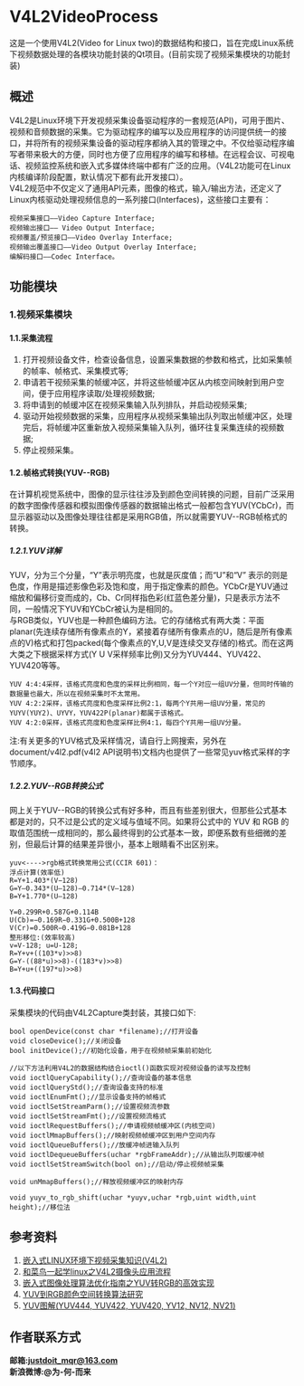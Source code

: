 # V4L2VideoProcess
这是一个使用V4L2(Video for Linux two)的数据结构和接口，旨在完成Linux系统下视频数据处理的各模块功能封装的Qt项目。(目前实现了视频采集模块的功能封装)

## 概述
V4L2是Linux环境下开发视频采集设备驱动程序的一套规范(API)，可用于图片、视频和音频数据的采集。它为驱动程序的编写以及应用程序的访问提供统一的接口，并将所有的视频采集设备的驱动程序都纳入其的管理之中。不仅给驱动程序编写者带来极大的方便，同时也方便了应用程序的编写和移植。在远程会议、可视电话、视频监控系统和嵌入式多媒体终端中都有广泛的应用。（V4L2功能可在Linux内核编译阶段配置，默认情况下都有此开发接口）。  
V4L2规范中不仅定义了通用API元素，图像的格式，输入/输出方法，还定义了Linux内核驱动处理视频信息的一系列接口(Interfaces)，这些接口主要有：  
```
视频采集接口——Video Capture Interface;
视频输出接口—— Video Output Interface;
视频覆盖/预览接口——Video Overlay Interface;
视频输出覆盖接口——Video Output Overlay Interface;
编解码接口——Codec Interface。
```
## 功能模块
### 1.视频采集模块
#### 1.1.采集流程
1. 打开视频设备文件，检查设备信息，设置采集数据的参数和格式，比如采集帧的帧率、帧格式、采集模式等;
2. 申请若干视频采集的帧缓冲区，并将这些帧缓冲区从内核空间映射到用户空间，便于应用程序读取/处理视频数据;
3. 将申请到的帧缓冲区在视频采集输入队列排队，并启动视频采集;
4. 驱动开始视频数据的采集，应用程序从视频采集输出队列取出帧缓冲区，处理完后，将帧缓冲区重新放入视频采集输入队列，循环往复采集连续的视频数据;
5. 停止视频采集。

#### 1.2.帧格式转换(YUV--RGB)
在计算机视觉系统中，图像的显示往往涉及到颜色空间转换的问题，目前广泛采用的数字图像传感器和模拟图像传感器的数据输出格式一般都包含YUV(YCbCr)，而显示器驱动以及图像处理往往都是采用RGB值，所以就需要YUV--RGB帧格式的转换。  
##### 1.2.1.YUV详解
YUV，分为三个分量，“Y”表示明亮度，也就是灰度值；而“U”和“V” 表示的则是色度，作用是描述影像色彩及饱和度，用于指定像素的颜色。YCbCr是YUV通过缩放和偏移衍变而成的，Cb、Cr同样指色彩(红蓝色差分量)，只是表示方法不同，一般情况下YUV和YCbCr被认为是相同的。  
与RGB类似，YUV也是一种颜色编码方法。它的存储格式有两大类：平面planar(先连续存储所有像素点的Y，紧接着存储所有像素点的U，随后是所有像素点的V)格式和打包packed(每个像素点的Y,U,V是连续交叉存储的)格式。而在这两大类之下根据采样方式(Y U V采样频率比例)又分为YUV444、YUV422、YUV420等等。  
```
YUV 4:4:4采样，该格式亮度和色度的采样比例相同，每一个Y对应一组UV分量，但同时传输的数据量也最大，所以在视频采集时不太常用。
YUV 4:2:2采样，该格式亮度和色度采样比例2:1，每两个Y共用一组UV分量，常见的YUYV(YUY2)、UYVY，YUV422P(planar)都属于该格式。
YUV 4:2:0采样，该格式亮度和色度采样比例4:1，每四个Y共用一组UV分量。
```
注:有关更多的YUV格式及采样情况，请自行上网搜索，另外在document/v4l2.pdf(v4l2 API说明书)文档内也提供了一些常见yuv格式采样的字节顺序。
##### 1.2.2.YUV--RGB转换公式
网上关于YUV--RGB的转换公式有好多种，而且有些差别很大，但那些公式基本都是对的，只不过是公式的定义域与值域不同。如果将公式中的 YUV 和 RGB 的取值范围统一成相同的，那么最终得到的公式基本一致，即便系数有些细微的差别，但最后计算的结果差异很小，基本上眼睛看不出区别来。
```
yuv<---->rgb格式转换常用公式(CCIR 601)：
浮点计算(效率低) 
R=Y+1.403*(V−128)
G=Y–0.343*(U–128)–0.714*(V–128)
B=Y+1.770*(U–128)

Y=0.299R+0.587G+0.114B
U(Cb)=−0.169R−0.331G+0.500B+128
V(Cr)=0.500R−0.419G−0.081B+128
整形移位:(效率较高)
v=V-128; u=U-128;
R=Y+v+((103*v)>>8)
G=Y-((88*u)>>8)-((183*v)>>8)
B=Y+u+((197*u)>>8)
```
#### 1.3.代码接口
采集模块的代码由V4L2Capture类封装，其接口如下:
```
bool openDevice(const char *filename);//打开设备
void closeDevice();//关闭设备
bool initDevice();//初始化设备，用于在视频帧采集前初始化

//以下方法利用V4L2的数据结构结合ioctl()函数实现对视频设备的读写及控制
void ioctlQueryCapability();//查询设备的基本信息
void ioctlQueryStd();//查询设备支持的标准
void ioctlEnumFmt();//显示设备支持的帧格式
void ioctlSetStreamParm();//设置视频流参数
void ioctlSetStreamFmt();//设置视频流格式
void ioctlRequestBuffers();//申请视频帧缓冲区(内核空间)
void ioctlMmapBuffers();//映射视频帧缓冲区到用户空间内存
void ioctlQueueBuffers();//放缓冲帧进输入队列
void ioctlDequeueBuffers(uchar *rgbFrameAddr);//从输出队列取缓冲帧
void ioctlSetStreamSwitch(bool on);//启动/停止视频帧采集

void unMmapBuffers();//释放视频缓冲区的映射内存

void yuyv_to_rgb_shift(uchar *yuyv,uchar *rgb,uint width,uint height);//移位法
```

## 参考资料
1. [嵌入式LINUX环境下视频采集知识(V4L2)](http://blog.chinaunix.net/uid-11765716-id-2855735.html)  
2. [和菜鸟一起学linux之V4L2摄像头应用流程](https://blog.csdn.net/eastmoon502136/article/details/8190262)  
3. [嵌入式图像处理算法优化指南之YUV转RGB的高效实现](http://blog.sina.com.cn/s/blog_1368ebb6d0102vujd.html)  
4. [YUV到RGB颜色空间转换算法研究](https://wenku.baidu.com/view/f57562ec04a1b0717fd5ddae.html)  
5. [YUV图解(YUV444, YUV422, YUV420, YV12, NV12, NV21)](https://blog.csdn.net/xjhhjx/article/details/80291465)  

## 作者联系方式
**邮箱:justdoit_mqr@163.com**  
**新浪微博:@为-何-而来**  
